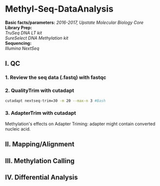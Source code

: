 # Methyl-Seq-DataAnalysis

__Basic facts/parameters:__ *2016-2017, Upstate Molecular Biology Core*  
__Library Prep:__  
*TruSeq DNA LT kit  
SureSelect DNA Methylation kit*  
__Sequencing:__  
*Illumina NextSeq*  

## I. QC
### 1. Review the seq data (.fastq) with fastqc
### 2. QualityTrim with cutadapt
```bash
cutadapt nextseq-trim=30 -m 20 --max-n 3 #Bash
```
### 3. AdapterTrim with cutadapt
Methylation's effects on Adapter Triming: adapter might contain converted nucleic acid. 

## II. Mapping/Alignment
## III. Methylation Calling
## IV. Differential Analysis
